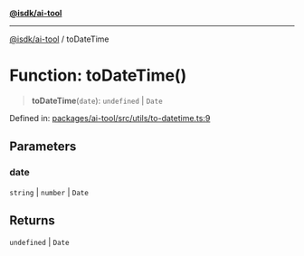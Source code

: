 [**@isdk/ai-tool**](../README.md)

***

[@isdk/ai-tool](../globals.md) / toDateTime

# Function: toDateTime()

> **toDateTime**(`date`): `undefined` \| `Date`

Defined in: [packages/ai-tool/src/utils/to-datetime.ts:9](https://github.com/isdk/ai-tool.js/blob/077730e62e6c723611b64a587e36b69766741af4/src/utils/to-datetime.ts#L9)

## Parameters

### date

`string` | `number` | `Date`

## Returns

`undefined` \| `Date`
